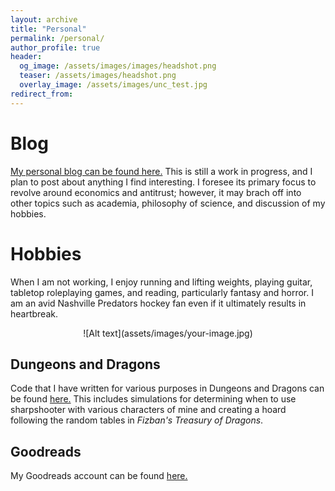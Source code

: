 ```yaml
---
layout: archive
title: "Personal"
permalink: /personal/
author_profile: true
header:
  og_image: /assets/images/images/headshot.png
  teaser: /assets/images/headshot.png
  overlay_image: /assets/images/unc_test.jpg
redirect_from:
---
```

 

Blog
======

[My personal blog can be found here.](https://alexmarsh.io/blog) This is still a work in progress, and I plan to post about anything I find interesting. I foresee its primary focus to revolve around economics and antitrust; however, it may brach off into other topics such as academia, philosophy of science, and discussion of my hobbies.

Hobbies
======

When I am not working, I enjoy running and lifting weights, playing guitar, tabletop roleplaying games, and reading, particularly fantasy and horror. I am an avid Nashville Predators hockey fan even if it ultimately results in heartbreak.

<div style="text-align: center;">
  ![Alt text](assets/images/your-image.jpg)
</div>


Dungeons and Dragons
------
Code that I have written for various purposes in Dungeons and Dragons can be found [here.](https://github.com/alexiom/DND_Code) This includes simulations for determining when to use sharpshooter with various characters of mine and creating a hoard following the random tables in *Fizban's Treasury of Dragons*.

Goodreads
------
My Goodreads account can be found [here.](https://www.goodreads.com/user/show/164916455-alex-marsh)

